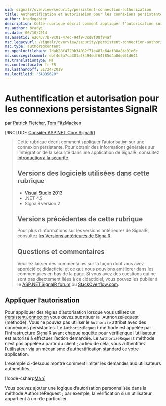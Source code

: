 ```yaml
---
uid: signalr/overview/security/persistent-connection-authorization
title: Authentification et autorisation pour les connexions persistantes SignalR | Microsoft Docs
author: bradygaster
description: Cette rubrique décrit comment appliquer l’autorisation sur une connexion persistante. Pour des informations générales sur l’intégration de la sécurité dans une application SignalR,...
ms.author: bradyg
ms.date: 06/10/2014
ms.assetid: e264677b-9c01-47ec-94f9-3cd8f08f94af
msc.legacyurl: /signalr/overview/security/persistent-connection-authorization
msc.type: authoredcontent
ms.openlocfilehash: 7dab28f4720b34082f71e487c64af88a8ba01e6c
ms.sourcegitcommit: ebf4e5a7ca301af8494edf64f85d4a8deb61d641
ms.translationtype: MT
ms.contentlocale: fr-FR
ms.lasthandoff: 01/24/2019
ms.locfileid: "54835620"
---
```

<a name="authentication-and-authorization-for-signalr-persistent-connections"></a>Authentification et autorisation pour les connexions persistantes SignalR
====================
par [Patrick Fletcher](https://github.com/pfletcher), [Tom FitzMacken](https://github.com/tfitzmac)

[!INCLUDE [Consider ASP.NET Core SignalR](~/includes/signalr/signalr-version-disambiguation.md)]

> Cette rubrique décrit comment appliquer l’autorisation sur une connexion persistante. Pour obtenir des informations générales sur l’intégration de la sécurité dans une application de SignalR, consultez [Introduction à la sécurité](introduction-to-security.md).
>
> ## <a name="software-versions-used-in-this-topic"></a>Versions des logiciels utilisées dans cette rubrique
>
>
> - [Visual Studio 2013](https://my.visualstudio.com/Downloads?q=visual%20studio%202013)
> - .NET 4.5
> - SignalR version 2
>
>
>
> ## <a name="previous-versions-of-this-topic"></a>Versions précédentes de cette rubrique
>
> Pour plus d’informations sur les versions antérieures de SignalR, consultez [les Versions antérieures de SignalR](../older-versions/index.md).
>
> ## <a name="questions-and-comments"></a>Questions et commentaires
>
> Veuillez laisser des commentaires sur la façon dont vous avez apprécié ce didacticiel et ce que nous pouvions améliorer dans les commentaires en bas de la page. Si vous avez des questions qui ne sont pas directement liées à ce didacticiel, vous pouvez les publier à le [ASP.NET SignalR forum](https://forums.asp.net/1254.aspx/1?ASP+NET+SignalR) ou [StackOverflow.com](http://stackoverflow.com/).


## <a name="enforce-authorization"></a>Appliquer l’autorisation

Pour appliquer des règles d’autorisation lorsque vous utilisez un [PersistentConnection](https://msdn.microsoft.com/library/microsoft.aspnet.signalr.persistentconnection(v=vs.111).aspx) vous devez substituer la `AuthorizeRequest` (méthode). Vous ne pouvez pas utiliser le `Authorize` attribut avec des connexions persistantes. Le `AuthorizeRequest` méthode est appelée par l’infrastructure SignalR avant chaque requête pour vérifier que l’utilisateur est autorisé à effectuer l’action demandée. Le `AuthorizeRequest` méthode n’est pas appelée à partir du client ; au lieu de cela, vous authentifiez l’utilisateur via un mécanisme d’authentification standard de votre application.

L’exemple ci-dessous montre comment limiter les demandes aux utilisateurs authentifiés.

[!code-csharp[Main](persistent-connection-authorization/samples/sample1.cs)]

Vous pouvez ajouter une logique d’autorisation personnalisée dans la méthode AuthorizeRequest ; par exemple, la vérification si un utilisateur appartient à un rôle particulier.
